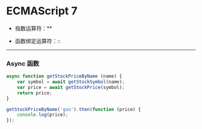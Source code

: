 # ECMAScript 7 #

+ 指数运算符：**

+ 函数绑定运算符：::

*****

### Async 函数 ###

```javascript
async function getStockPriceByName (name) {
    var symbol = await getStockSymbol(name);
    var price = await getStockPrice(symbol);
    return price;
}

getStockPriceByName('goo').then(function (price) {
    console.log(price);
});
```